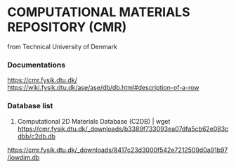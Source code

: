 # COMPUTATIONAL MATERIALS REPOSITORY (CMR) 
from Technical University of Denmark

### Documentations

https://cmr.fysik.dtu.dk/
https://wiki.fysik.dtu.dk/ase/ase/db/db.html#description-of-a-row

### Database list

1. Computational 2D Materials Database (C2DB)
| wget https://cmr.fysik.dtu.dk/_downloads/b3389f733093ea07dfa5cb62e083cdbb/c2db.db

https://cmr.fysik.dtu.dk/_downloads/8417c23d3000f542e7212509d0a91b97/lowdim.db